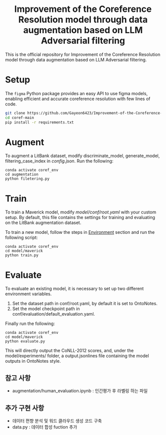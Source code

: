 <h1 align="center">
    Improvement of the Coreference Resolution model through data augmentation based on LLM Adversarial filtering 
</h1>
<div align="center">
</div>

This is the official repository for Improvement of the Coreference Resolution model through data augmentation based on LLM Adversarial filtering.

# Setup
The `figma` Python package provides an easy API to use figma models, enabling efficient and accurate coreference resolution with few lines of code.

```bash
git clone https://github.com/Gayeon6423/Improvement-of-the-Coreference-Resolution-model.git
cd coref-main
pip install -r requirements.txt
```


# Augment
To augment a LitBank dataset, modify discriminate_model, generate_model, filtering_case_index in *config.json*.
Run the following:
```
conda activate coref_env
cd augmentation
python filetering.py
```

# Train
To train a Maverick model, modify *model/conf/root.yaml* with your custom setup. 
By default, this file contains the settings for training and evaluating on the LitBank augmentation dataset.

To train a new model, follow the steps in  [Environment](#environment) section and run the following script:
```
conda activate coref_env
cd model/maverick
python train.py
```

# Evaluate
To evaluate an existing model, it is necessary to set up two different environment variables.
1. Set the dataset path in conf/root.yaml, by default it is set to OntoNotes.
2. Set the model checkpoint path in conf/evaluation/default_evaluation.yaml.

Finally run the following:
```
conda activate coref_env
cd model/maverick
python evaluate.py
```
This will directly output the CoNLL-2012 scores, and, under the model/experiments/ folder,  a output.jsonlines file containing the model outputs in OntoNotes style.

## 참고 사항 ##
- augmentation/human_evaluation.ipynb : 인간평가 후 라벨링 하는 파일

## 추가 구현 사항 ## 
- 데이터 편향 분석 및 워드 클라우드 생성 코드 구축
- data.py : 데이터 합성 fuction 추가
